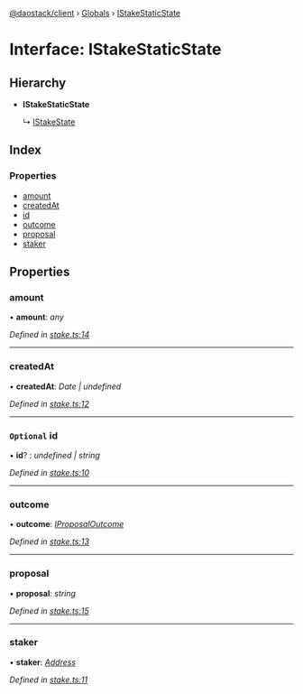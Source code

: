 [@daostack/client](../README.md) › [Globals](../globals.md) › [IStakeStaticState](istakestaticstate.md)

# Interface: IStakeStaticState

## Hierarchy

* **IStakeStaticState**

  ↳ [IStakeState](istakestate.md)

## Index

### Properties

* [amount](istakestaticstate.md#amount)
* [createdAt](istakestaticstate.md#createdat)
* [id](istakestaticstate.md#optional-id)
* [outcome](istakestaticstate.md#outcome)
* [proposal](istakestaticstate.md#proposal)
* [staker](istakestaticstate.md#staker)

## Properties

###  amount

• **amount**: *any*

*Defined in [stake.ts:14](https://github.com/daostack/client/blob/3f46a94/src/stake.ts#L14)*

___

###  createdAt

• **createdAt**: *Date | undefined*

*Defined in [stake.ts:12](https://github.com/daostack/client/blob/3f46a94/src/stake.ts#L12)*

___

### `Optional` id

• **id**? : *undefined | string*

*Defined in [stake.ts:10](https://github.com/daostack/client/blob/3f46a94/src/stake.ts#L10)*

___

###  outcome

• **outcome**: *[IProposalOutcome](../enums/iproposaloutcome.md)*

*Defined in [stake.ts:13](https://github.com/daostack/client/blob/3f46a94/src/stake.ts#L13)*

___

###  proposal

• **proposal**: *string*

*Defined in [stake.ts:15](https://github.com/daostack/client/blob/3f46a94/src/stake.ts#L15)*

___

###  staker

• **staker**: *[Address](../globals.md#address)*

*Defined in [stake.ts:11](https://github.com/daostack/client/blob/3f46a94/src/stake.ts#L11)*
